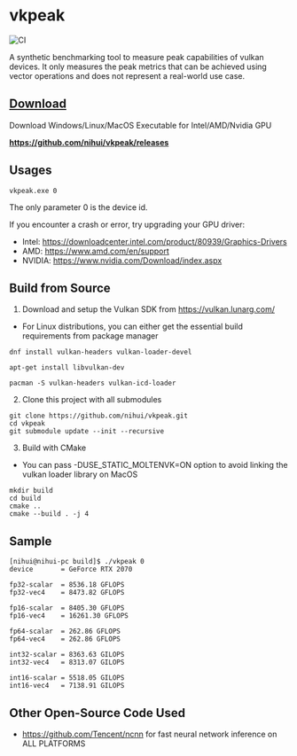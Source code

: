 # vkpeak

![CI](https://github.com/nihui/vkpeak/workflows/CI/badge.svg)

A synthetic benchmarking tool to measure peak capabilities of vulkan devices. It only measures the peak metrics that can be achieved using vector operations and does not represent a real-world use case.

## [Download](https://github.com/nihui/vkpeak/releases)

Download Windows/Linux/MacOS Executable for Intel/AMD/Nvidia GPU

**https://github.com/nihui/vkpeak/releases**

## Usages

```shell
vkpeak.exe 0
```

The only parameter 0 is the device id.

If you encounter a crash or error, try upgrading your GPU driver:

- Intel: https://downloadcenter.intel.com/product/80939/Graphics-Drivers
- AMD: https://www.amd.com/en/support
- NVIDIA: https://www.nvidia.com/Download/index.aspx

## Build from Source

1. Download and setup the Vulkan SDK from https://vulkan.lunarg.com/
  - For Linux distributions, you can either get the essential build requirements from package manager
```shell
dnf install vulkan-headers vulkan-loader-devel
```
```shell
apt-get install libvulkan-dev
```
```shell
pacman -S vulkan-headers vulkan-icd-loader
```

2. Clone this project with all submodules

```shell
git clone https://github.com/nihui/vkpeak.git
cd vkpeak
git submodule update --init --recursive
```

3. Build with CMake
  - You can pass -DUSE_STATIC_MOLTENVK=ON option to avoid linking the vulkan loader library on MacOS

```shell
mkdir build
cd build
cmake ..
cmake --build . -j 4
```

## Sample

```
[nihui@nihui-pc build]$ ./vkpeak 0
device       = GeForce RTX 2070

fp32-scalar  = 8536.18 GFLOPS
fp32-vec4    = 8473.82 GFLOPS

fp16-scalar  = 8405.30 GFLOPS
fp16-vec4    = 16261.30 GFLOPS

fp64-scalar  = 262.86 GFLOPS
fp64-vec4    = 262.86 GFLOPS

int32-scalar = 8363.63 GILOPS
int32-vec4   = 8313.07 GILOPS

int16-scalar = 5518.05 GILOPS
int16-vec4   = 7138.91 GILOPS
```

## Other Open-Source Code Used

- https://github.com/Tencent/ncnn for fast neural network inference on ALL PLATFORMS
